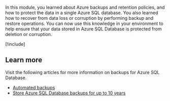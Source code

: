 In this module, you learned about Azure backups and retention policies, and how to protect the data in a single Azure SQL database. You also learned how to recover from data loss or corruption by performing backup and restore operations. You can now use this knowledge in your environment to help ensure that your data stored in Azure SQL Database is protected from deletion or corruption.

[!include[](../../../includes/azure-sandbox-cleanup.md)]

## Learn more

Visit the following articles for more information on backups for Azure SQL Database.

- [Automated backups](https://docs.microsoft.com/azure/sql-database/sql-database-automated-backups)
- [Store Azure SQL Database backups for up to 10 years](https://docs.microsoft.com/azure/sql-database/sql-database-long-term-retention)
